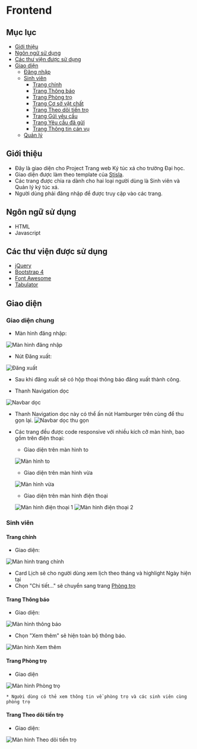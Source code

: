 # Frontend

## Mục lục

* [Giới thiệu](#giới-thiệu)
* [Ngôn ngữ sử dụng](#ngôn-ngữ-sử-dụng)
* [Các thư viện được sử dụng](#các-thư-viện-được-sử-dụng)
* [Giao diện](#giao-diện)
  * [Đăng nhập](#đăng-nhập)
  * [Sinh viên](#sinh-viên)
    * [Trang chính](#trang-chính)
    * [Trang Thông báo](#trang-thông-báo)
    * [Trang Phòng trọ](#trang-Phòng-trọ)
    * [Trang Cơ sở vật chất](#trang-Cơ-sở-vật-chất)
    * [Trang Theo dõi tiền trọ](#trang-Theo-dõi-tiền-trọ)
    * [Trang Gửi yêu cầu](#trang-Gửi-yêu-cầu)
    * [Trang Yêu cầu đã gửi](#trang-Yêu-cầu-đã-gửi)
    * [Trang Thông tin cán vụ](#trang-Thông-tin-cán-vụ)
  * [Quản lý](#quản-lý)

## Giới thiệu 
- Đây là giao diện cho Project Trang web Ký túc xá cho trường Đại học. 
- Giao diện được làm theo template của [Stisla](https://github.com/stisla/stisla).
- Các trang được chia ra dành cho hai loại người dùng là Sinh viên và Quản lý ký túc xá.
- Người dùng phải đăng nhập để được truy cập vào các trang.

## Ngôn ngữ sử dụng
- HTML
- Javascript

## Các thư viện được sử dụng
- [jQuery](https://jquery.com/)
- [Bootstrap 4](https://getbootstrap.com/)
- [Font Awesome](https://fontawesome.com/)
- [Tabulator](http://tabulator.info/)

## Giao diện
### Giao diện chung
* Màn hình đăng nhập:

![Màn hình đăng nhập](img/dangnhap.png)

* Nút Đăng xuất:

![Đăng xuất](img/dangxuat.png)

  * Sau khi đăng xuất sẽ có hộp thoại thông báo đăng xuất thành công.

* Thanh Navigation dọc

![Navbar dọc](img/navbar1.png)

  * Thanh Navigation dọc này có thể ấn nút Hamburger trên cùng để thu gọn lại.
  ![Navbar dọc thu gọn](img/navbar2.png)

* Các trang đều được code responsive với nhiều kích cỡ màn hình, bao gồm trên điện thoại:
  * Giao diện trên màn hình to

  ![Màn hình to](img/manhinhto.png)

  * Giao diện trên màn hình vừa

  ![Màn hình vừa](img/manhinhvua.png)

  * Giao diện trên màn hình điện thoại

  ![Màn hình điện thoại 1](img/manhinhdienthoai1.png) ![Màn hình điện thoại 2](img/manhinhdienthoai2.png)

### Sinh viên
#### Trang chính
* Giao diện:

![Màn hình trang chính](img/sinhvien_trangchinh.png)

  * Card Lịch sẽ cho người dùng xem lịch theo tháng và highlight Ngày hiện tại
  * Chọn "Chi tiết..." sẽ chuyển sang trang [Phòng trọ](#trang-Phòng-trọ)

#### Trang Thông báo
* Giao diện:

![Màn hình thông báo](img/sinhvien_thongbao1.png)

  * Chọn "Xem thêm" sẽ hiện toàn bộ thông báo.

  ![Màn hình Xem thêm](img/sinhvien_thongbao2.png)

#### Trang Phòng trọ
* Giao diện

 ![Màn hình Phòng trọ](img/sinhvien_phongtro.png)

    * Người dùng có thẻ xem thông tin về phòng trọ và các sinh viên cùng phòng trọ

#### Trang Theo dõi tiền trọ
* Giao diện:

![Màn hình Theo dõi tiền trọ](img/sinhvien_theodoitientro.png)
